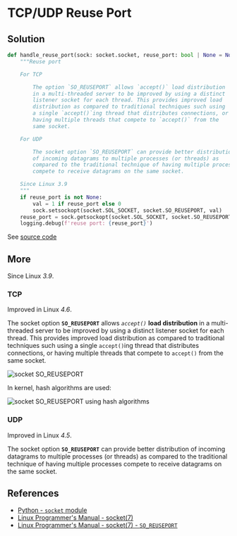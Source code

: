 # TCP/UDP Reuse Port

## Solution

```python
def handle_reuse_port(sock: socket.socket, reuse_port: bool | None = None):
    """Reuse port

    For TCP

        The option `SO_REUSEPORT` allows `accept()` load distribution
        in a multi-threaded server to be improved by using a distinct
        listener socket for each thread. This provides improved load
        distribution as compared to traditional techniques such using
        a single `accept()`ing thread that distributes connections, or
        having multiple threads that compete to `accept()` from the
        same socket.

    For UDP

        The socket option `SO_REUSEPORT` can provide better distribution
        of incoming datagrams to multiple processes (or threads) as
        compared to the traditional technique of having multiple processes
        compete to receive datagrams on the same socket.

    Since Linux 3.9
    """
    if reuse_port is not None:
        val = 1 if reuse_port else 0
        sock.setsockopt(socket.SOL_SOCKET, socket.SO_REUSEPORT, val)
    reuse_port = sock.getsockopt(socket.SOL_SOCKET, socket.SO_REUSEPORT) != 0
    logging.debug(f'reuse port: {reuse_port}')
```

See [source code](https://github.com/leven-cn/python-cookbook/blob/main/examples/core/net.py)

## More

Since Linux *3.9*.

### TCP

Improved in Linux *4.6*.

The socket option **`SO_REUSEPORT`** allows *`accept()`* **load distribution** in a multi-threaded server
to be improved by using a distinct listener socket for each thread.
This provides improved load distribution as compared to traditional techniques
such using a single `accept()`ing thread that distributes connections,
or having multiple threads that compete to `accept()` from the same socket.

![socket SO_REUSEPORT](https://leven-cn.github.io/python-cookbook/imgs/socket_SO_REUSEPORT.png)

In kernel, hash algorithms are used:

![socket SO_REUSEPORT using hash algorithms](https://leven-cn.github.io/python-cookbook/imgs/socket_SO_REUSEPORT_hash.png)

### UDP

Improved in Linux *4.5*.

The socket option **`SO_REUSEPORT`** can provide better distribution of incoming datagrams
to multiple processes (or threads) as compared to the traditional technique of
having multiple processes compete to receive datagrams on the same socket.

## References

- [Python - `socket` module](https://docs.python.org/3/library/socket.html)
- [Linux Programmer's Manual - socket(7)](https://manpages.debian.org/bullseye/manpages/socket.7.en.html)
- [Linux Programmer's Manual - socket(7) - `SO_REUSEPORT`](https://manpages.debian.org/bullseye/manpages/socket.7.en.html#SO_REUSEPORT)
